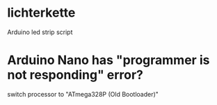# lichterkette
Arduino led strip script

# Arduino Nano has "programmer is not responding" error?
switch processor to "ATmega328P (Old Bootloader)"
